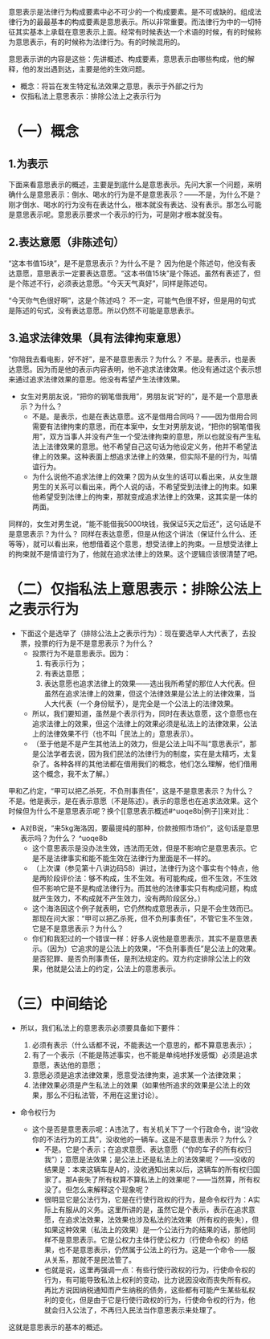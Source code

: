 意思表示是法律行为构成要素中必不可少的一个构成要素。是不可或缺的。组成法律行为的最最基本的构成要素是意思表示。所以非常重要。而法律行为中的一切特征其实基本上承载在意思表示上面。经常有时候表达一个术语的时候，有的时候称为意思表示，有的时候称为法律行为。有的时候混用的。

意思表示讲的内容是这些：先讲概述、构成要素，意思表示由哪些构成，他的解释，他的发出遇到达，主要是他的生效问题。

- 概念：将旨在发生特定私法效果之意思，表示于外部之行为
- 仅指私法上意思表示：排除公法上之表示行为

# （一）概念
## 1.为表示
下面来看意思表示的概述，主要是到底什么是意思表示。先问大家一个问题，来明确什么是意思表示：倒水、喝水的行为是不是意思表示？——不是，为什么不是？
刚才倒水、喝水的行为没有在表达什么，根本就没有表达、没有表示。那怎么可能是意思表示呢。意思表示要求一个表示的行为，可是刚才根本就没有。
## 2.表达意愿（非陈述句）
“这本书值15块”，是不是意思表示？为什么不是？
因为他是个陈述句，他没有表达意愿，意思表示一定要表达意愿。“这本书值15块”是个陈述。虽然有表述了，但是个陈述不行，必须表达意愿。“今天天气真好”，同样是陈述句。

“今天你气色很好啊”，这是个陈述吗？
不一定，可能气色很不好，但是用的句式是陈述的句式，没有表达意愿。所以仍然不可能是意思表示。
## 3.追求法律效果（具有法律拘束意思）
“你陪我去看电影，好不好”，是不是意思表示？为什么？
不是。是表示，也是表达意愿。因为而是他的表示内容表明，他不追求法律效果。他没有通过这个表示想来通过追求法律效果的意思。他没有希望产生法律效果。

- 女生对男朋友说，“把你的钢笔借我用”，男朋友说“好的”，是不是一个意思表示？为什么？
	- 不是。是表示，也是在表达意愿。这不是借用合同吗？——因为借用合同需要有法律拘束的意思，而在本案中，女生对男朋友说，“把你的钢笔借我用”，双方当事人并没有产生一个受法律拘束的意思，所以也就没有产生私法上法律效果的意思。他不希望自己这句话为他设定义务，他并不希望法律上的效果。这种表面上想追求法律上的效果，但实际不是的行为，叫情谊行为。
	- 为什么说他不追求法律上的效果？因为从女生的话可以看出来，从女生跟男生的关系可以看出来，两个人说的话，不希望受到法律上的拘束。如果他希望受到法律上的拘束，那就变成追求法律上的效果，这其实是一体的两面。

同样的，女生对男生说，“能不能借我5000块钱，我保证5天之后还”，这句话是不是意思表示？为什么？
同样在表达意愿，但是从他这个讲法（保证什么什么、还等等），就可以看出来，他想借着这个意思，想受法律上的拘束。一旦想受法律上的拘束就不是情谊行为了，他就在追求法律上的效果。这个逻辑应该很清楚了吧。
# （二）仅指私法上意思表示：排除公法上之表示行为
- 下面这个是选举了（排除公法上之表示行为）：现在要选举人大代表了，去投票，投票的行为是不是意思表示？为什么？
	- 投票行为不是意思表示。因为：
		1. 有表示行为；
		2. 有表达意愿；
		3. 表达意愿也追求法律上的效果——选出我所希望的那位人大代表。但虽然在追求法律上的效果，但这个法律效果是公法上的法律效果，当人大代表（一个身份赋予），是完全是一个公法上的法律效果。
	- 所以，我们要知道，虽然是个表示行为，同时在表达意愿，这个意愿也在追求法律上的效果，但这个法律上的效果必须是私法上的法律效果，公法上的法律效果不行（也不叫「民法上的」意思表示）。
	- （至于他是不是产生其他法上的效力，但是公法上叫不叫“意思表示”，那是公法学者去说，因为我们民法的法律行为的制度，实在是太精巧，太复杂了。各种各样的其他法都在借用我们的概念，他们怎么理解，他们借用这个概念，我不太了解。）

甲和乙约定，“甲可以把乙杀死，不负刑事责任”，这是不是意思表示？为什么？
不是。他是表示，是在表示意愿（不是陈述）。表示的意愿也在追求法效果。这个时候但为什么不是意思表示呢？换个[[意思表示概述#^uoqe8b|例子]]来对比：

- A对B说，“来5kg海洛因，要最提纯的那种，价款按照市场价”，这句话是意思表示吗？为什么？ ^uoqe8b
	- 这个意思表示是没办法生效，违法而无效，但是不影响它是意思表示。它是不是法律事实和能不能生效在法律行为里面是不一样的。
	- （上次课（参见第十八讲边码58）讲过，法律行为这个事实有个特点，他是两阶段评价法：够不构成，生不生效。有可能构成，但不生效，不生效但不影响它是不是构成法律行为。而其他的法律事实只有构成问题，构成就产生效力，不构成就不产生效力，没有两阶段区分。）
	- 这个海洛因这个例子就表明，它仍然构成意思表示，只是不会生效而已。那现在问大家：“甲可以把乙杀死，但不负刑事责任”，不管它生不生效，它是不是意思表示？为什么？
	- 你们和我犯过的一个错误一样：好多人说他是意思表示，其实不是意思表示。（因为）它追求的是公法上的效果，“不负刑事责任”是公法上的效果。是否犯罪、是否负刑事责任，是刑法规定的。双方约定排除公法上的效果，他就是公法上的约定，公法上的意思表示。
# （三）中间结论
- 所以，我们私法上的意思表示必须要具备如下要件：
	1. 必须有表示（什么话都不说，不能表达一个意思的，都不算意思表示）；
	2. 有了一个表示（不能是陈述事实，也不能是单纯地抒发感慨）必须是追求意愿，表达他的意愿；
	3. 意愿必须是追求法律效果，愿意受法律拘束，追求某一个法律效果；
	4. 法律效果必须是产生私法上的效果（如果他所追求的效果是公法上的效果，那么不归私法管，不用在这里讨论）。

- 命令权行为
	- 这个是否是意思表示呢：A违法了，有关机关下了一个行政命令，说“没收你的不法行为的工具”，没收他的一辆车。这是不是意思表示？为什么？
		- 不是。它是个表示；在追求意愿、表达意愿（“你的车子的所有权归我”）；意愿是法效果；是公法上还是私法上的法效果呢？——没收的结果是：本来这辆车是A的，没收通知出来以后，这辆车的所有权归国家了。那A丧失了所有权算不算私法上的效果呢？——当然算，所有权没了。但怎么来解释这个现象呢？
		- 很明显它是公法行为，它是在行使行政权的行为，是命令权行为：A实际上有服从的义务。这里所讲的是，虽然它是个表示，表示在追求意愿，在追求法效果，法效果也涉及私法的法效果（所有权的丧失），但如果这种效果（私法上的效果）是一个公法行为的结果的话，那他同样不是意思表示。它是公权力主体行使公权力（行使命令权）的结果，也不是意思表示，仍然属于公法上的行为。这是一个命令——服从关系，那就不是民法管了。
		- 也就是说，这里再强调一点：有些行使行政权的行为，行使命令权的行为，有可能导致私法上权利的变动，比方说因没收而丧失所有权。再比方说因纳税通知而产生纳税的债务，这些都有可能产生某些私权利的变化，但是由于它是行使行政权的行为，行使命令权的行为，他就会归入公法了，不再归入民法当作意思表示来处理了。

这就是意思表示的基本的概述。